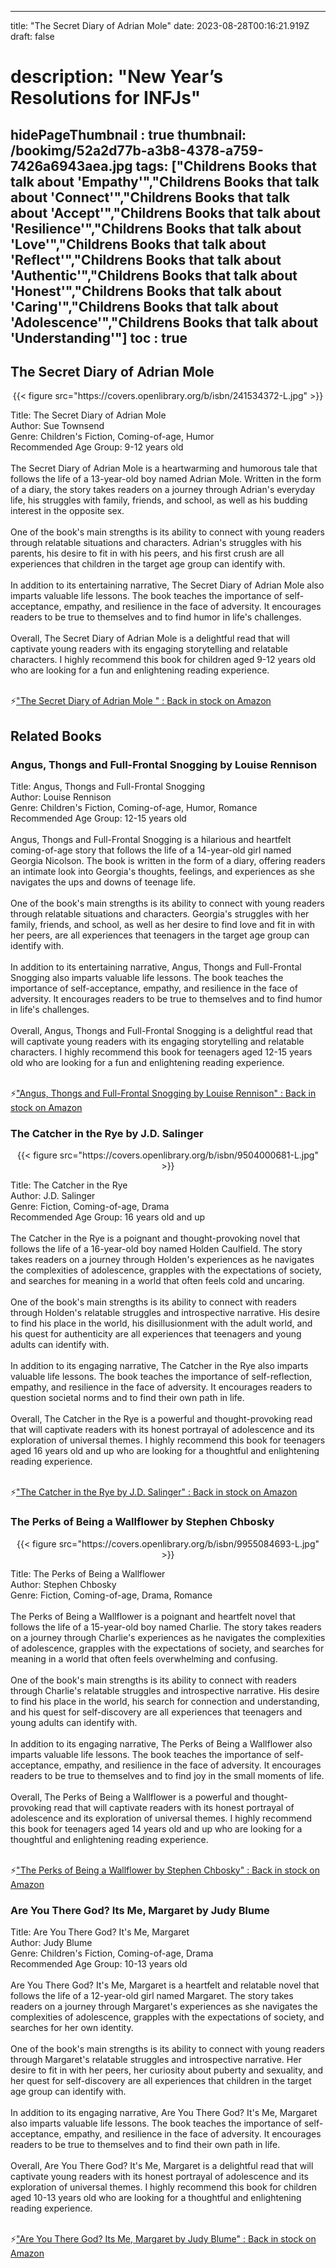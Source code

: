 
---
title: "The Secret Diary of Adrian Mole"
date: 2023-08-28T00:16:21.919Z
draft: false
# description: "New Year’s Resolutions for INFJs"
hidePageThumbnail : true
thumbnail: /bookimg/52a2d77b-a3b8-4378-a759-7426a6943aea.jpg
tags: ["Childrens Books that talk about 'Empathy'","Childrens Books that talk about 'Connect'","Childrens Books that talk about 'Accept'","Childrens Books that talk about 'Resilience'","Childrens Books that talk about 'Love'","Childrens Books that talk about 'Reflect'","Childrens Books that talk about 'Authentic'","Childrens Books that talk about 'Honest'","Childrens Books that talk about 'Caring'","Childrens Books that talk about 'Adolescence'","Childrens Books that talk about 'Understanding'"]
toc : true
---
## The Secret Diary of Adrian Mole 

<center>
{{< figure src="https://covers.openlibrary.org/b/isbn/241534372-L.jpg" >}}
</center>

Title: The Secret Diary of Adrian Mole</br>
Author: Sue Townsend</br>
Genre: Children's Fiction, Coming-of-age, Humor</br>
Recommended Age Group: 9-12 years old</br></br>
The Secret Diary of Adrian Mole is a heartwarming and humorous tale that follows the life of a 13-year-old boy named Adrian Mole. Written in the form of a diary, the story takes readers on a journey through Adrian's everyday life, his struggles with family, friends, and school, as well as his budding interest in the opposite sex.</br></br>
One of the book's main strengths is its ability to connect with young readers through relatable situations and characters. Adrian's struggles with his parents, his desire to fit in with his peers, and his first crush are all experiences that children in the target age group can identify with.</br></br>
In addition to its entertaining narrative, The Secret Diary of Adrian Mole also imparts valuable life lessons. The book teaches the importance of self-acceptance, empathy, and resilience in the face of adversity. It encourages readers to be true to themselves and to find humor in life's challenges.</br></br>
Overall, The Secret Diary of Adrian Mole is a delightful read that will captivate young readers with its engaging storytelling and relatable characters. I highly recommend this book for children aged 9-12 years old who are looking for a fun and enlightening reading experience.</br></br>

<p>⚡<a id="aflink" href="https://www.amazon.com/gp/search?ie=UTF8&tag=klayu00-20&linkCode=ur2&linkId=6639bed89a8ad8dd2705e40644eb43d3&camp=1789&creative=9325&index=books&keywords=The Secret Diary of Adrian Mole " class="one" target="_blank" title='"The Secret Diary of Adrian Mole " : Back in stock on Amazon'>"The Secret Diary of Adrian Mole " : Back in stock on Amazon</a></p>

## Related Books
### Angus, Thongs and Full-Frontal Snogging by Louise Rennison
Title: Angus, Thongs and Full-Frontal Snogging</br>
Author: Louise Rennison</br>
Genre: Children's Fiction, Coming-of-age, Humor, Romance</br>
Recommended Age Group: 12-15 years old</br></br>
Angus, Thongs and Full-Frontal Snogging is a hilarious and heartfelt coming-of-age story that follows the life of a 14-year-old girl named Georgia Nicolson. The book is written in the form of a diary, offering readers an intimate look into Georgia's thoughts, feelings, and experiences as she navigates the ups and downs of teenage life.</br></br>
One of the book's main strengths is its ability to connect with young readers through relatable situations and characters. Georgia's struggles with her family, friends, and school, as well as her desire to find love and fit in with her peers, are all experiences that teenagers in the target age group can identify with.</br></br>
In addition to its entertaining narrative, Angus, Thongs and Full-Frontal Snogging also imparts valuable life lessons. The book teaches the importance of self-acceptance, empathy, and resilience in the face of adversity. It encourages readers to be true to themselves and to find humor in life's challenges.</br></br>
Overall, Angus, Thongs and Full-Frontal Snogging is a delightful read that will captivate young readers with its engaging storytelling and relatable characters. I highly recommend this book for teenagers aged 12-15 years old who are looking for a fun and enlightening reading experience.</br></br>

<p>⚡<a id="aflink" href="https://www.amazon.com/gp/search?ie=UTF8&tag=klayu00-20&linkCode=ur2&linkId=6639bed89a8ad8dd2705e40644eb43d3&camp=1789&creative=9325&index=books&keywords=Angus, Thongs and Full-Frontal Snogging by Louise Rennison" class="one" target="_blank" title='"Angus, Thongs and Full-Frontal Snogging by Louise Rennison" : Back in stock on Amazon'>"Angus, Thongs and Full-Frontal Snogging by Louise Rennison" : Back in stock on Amazon</a></p>

### The Catcher in the Rye by J.D. Salinger
<center>
{{< figure src="https://covers.openlibrary.org/b/isbn/9504000681-L.jpg" >}}
</center>

Title: The Catcher in the Rye</br>
Author: J.D. Salinger</br>
Genre: Fiction, Coming-of-age, Drama</br>
Recommended Age Group: 16 years old and up</br></br>
The Catcher in the Rye is a poignant and thought-provoking novel that follows the life of a 16-year-old boy named Holden Caulfield. The story takes readers on a journey through Holden's experiences as he navigates the complexities of adolescence, grapples with the expectations of society, and searches for meaning in a world that often feels cold and uncaring.</br></br>
One of the book's main strengths is its ability to connect with readers through Holden's relatable struggles and introspective narrative. His desire to find his place in the world, his disillusionment with the adult world, and his quest for authenticity are all experiences that teenagers and young adults can identify with.</br></br>
In addition to its engaging narrative, The Catcher in the Rye also imparts valuable life lessons. The book teaches the importance of self-reflection, empathy, and resilience in the face of adversity. It encourages readers to question societal norms and to find their own path in life.</br></br>
Overall, The Catcher in the Rye is a powerful and thought-provoking read that will captivate readers with its honest portrayal of adolescence and its exploration of universal themes. I highly recommend this book for teenagers aged 16 years old and up who are looking for a thoughtful and enlightening reading experience.</br></br>

<p>⚡<a id="aflink" href="https://www.amazon.com/gp/search?ie=UTF8&tag=klayu00-20&linkCode=ur2&linkId=6639bed89a8ad8dd2705e40644eb43d3&camp=1789&creative=9325&index=books&keywords=The Catcher in the Rye by J.D. Salinger" class="one" target="_blank" title='"The Catcher in the Rye by J.D. Salinger" : Back in stock on Amazon'>"The Catcher in the Rye by J.D. Salinger" : Back in stock on Amazon</a></p>

### The Perks of Being a Wallflower by Stephen Chbosky
<center>
{{< figure src="https://covers.openlibrary.org/b/isbn/9955084693-L.jpg" >}}
</center>

Title: The Perks of Being a Wallflower</br>
Author: Stephen Chbosky</br>
Genre: Fiction, Coming-of-age, Drama, Romance</br></br>
The Perks of Being a Wallflower is a poignant and heartfelt novel that follows the life of a 15-year-old boy named Charlie. The story takes readers on a journey through Charlie's experiences as he navigates the complexities of adolescence, grapples with the expectations of society, and searches for meaning in a world that often feels overwhelming and confusing.</br></br>
One of the book's main strengths is its ability to connect with readers through Charlie's relatable struggles and introspective narrative. His desire to find his place in the world, his search for connection and understanding, and his quest for self-discovery are all experiences that teenagers and young adults can identify with.</br></br>
In addition to its engaging narrative, The Perks of Being a Wallflower also imparts valuable life lessons. The book teaches the importance of self-acceptance, empathy, and resilience in the face of adversity. It encourages readers to be true to themselves and to find joy in the small moments of life.</br></br>
Overall, The Perks of Being a Wallflower is a powerful and thought-provoking read that will captivate readers with its honest portrayal of adolescence and its exploration of universal themes. I highly recommend this book for teenagers aged 14 years old and up who are looking for a thoughtful and enlightening reading experience.</br></br>

<p>⚡<a id="aflink" href="https://www.amazon.com/gp/search?ie=UTF8&tag=klayu00-20&linkCode=ur2&linkId=6639bed89a8ad8dd2705e40644eb43d3&camp=1789&creative=9325&index=books&keywords=The Perks of Being a Wallflower by Stephen Chbosky" class="one" target="_blank" title='"The Perks of Being a Wallflower by Stephen Chbosky" : Back in stock on Amazon'>"The Perks of Being a Wallflower by Stephen Chbosky" : Back in stock on Amazon</a></p>

### Are You There God? Its Me, Margaret by Judy Blume
Title: Are You There God? It's Me, Margaret</br>
Author: Judy Blume</br>
Genre: Children's Fiction, Coming-of-age, Drama</br>
Recommended Age Group: 10-13 years old</br></br>
Are You There God? It's Me, Margaret is a heartfelt and relatable novel that follows the life of a 12-year-old girl named Margaret. The story takes readers on a journey through Margaret's experiences as she navigates the complexities of adolescence, grapples with the expectations of society, and searches for her own identity.</br></br>
One of the book's main strengths is its ability to connect with young readers through Margaret's relatable struggles and introspective narrative. Her desire to fit in with her peers, her curiosity about puberty and sexuality, and her quest for self-discovery are all experiences that children in the target age group can identify with.</br></br>
In addition to its engaging narrative, Are You There God? It's Me, Margaret also imparts valuable life lessons. The book teaches the importance of self-acceptance, empathy, and resilience in the face of adversity. It encourages readers to be true to themselves and to find their own path in life.</br></br>
Overall, Are You There God? It's Me, Margaret is a delightful read that will captivate young readers with its honest portrayal of adolescence and its exploration of universal themes. I highly recommend this book for children aged 10-13 years old who are looking for a thoughtful and enlightening reading experience.</br></br>

<p>⚡<a id="aflink" href="https://www.amazon.com/gp/search?ie=UTF8&tag=klayu00-20&linkCode=ur2&linkId=6639bed89a8ad8dd2705e40644eb43d3&camp=1789&creative=9325&index=books&keywords=Are You There God? Its Me, Margaret by Judy Blume" class="one" target="_blank" title='"Are You There God? Its Me, Margaret by Judy Blume" : Back in stock on Amazon'>"Are You There God? Its Me, Margaret by Judy Blume" : Back in stock on Amazon</a></p>

